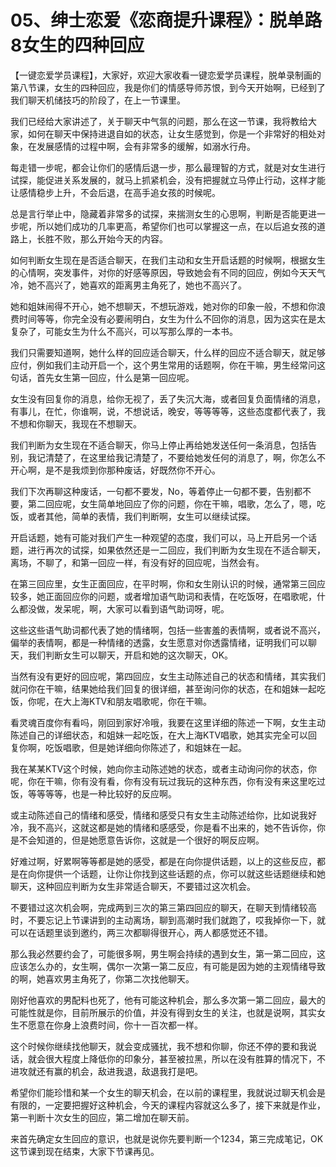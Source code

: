 # 05、绅士恋爱《恋商提升课程》：脱单路8女生的四种回应

【一键恋爱学员课程】，大家好，欢迎大家收看一键恋爱学员课程，脱单录制画的第八节课，女生的四种回应，我是你们的情感导师苏恨，到今天开始啊，已经到了我们聊天机储技巧的阶段了，在上一节课里。

我们已经给大家讲述了，关于聊天中气氛的问题，那么在这一节课，我将教给大家，如何在聊天中保持进退自如的状态，让女生感觉到，你是一个非常好的相处对象，在发展感情的过程中啊，会有非常多的缓解，如溺水行舟。

每走错一步呢，都会让你们的感情后退一步，那么最理智的方式，就是对女生进行试探，能促进关系发展的，就马上抓紧机会，没有把握就立马停止行动，这样才能让感情稳步上升，不会后退，在高手追女孩的时候呢。

总是言行举止中，隐藏着非常多的试探，来揣测女生的心思啊，判断是否能更进一步呢，所以她们成功的几率更高，希望你们也可以掌握这一点，在以后追女孩的道路上，长胜不败，那么开始今天的内容。

如何判断女生现在是否适合聊天，在我们主动和女生开启话题的时候啊，根据女生的心情啊，突发事件，对你的好感等原因，导致她会有不同的回应，例如今天天气冷，她不高兴了，她喜欢的距离男主角死了，她也不高兴了。

她和姐妹闹得不开心，她不想聊天，不想玩游戏，她对你的印象一般，不想和你浪费时间等等，你完全没有必要闹明白，女生为什么不回你的消息，因为这实在是太复杂了，可能女生为什么不高兴，可以写那么厚的一本书。

我们只需要知道啊，她什么样的回应适合聊天，什么样的回应不适合聊天，就足够应付，例如我们主动开启一个，这个男生常用的话题啊，你在干嘛，男生经常问这句话，首先女生第一回应，什么是第一回应呢。

女生没有回复你的消息，给你无视了，丢了失沉大海，或者回复负面情绪的消息，有事儿，在忙，你谁啊，说，不想说话，晚安，等等等等，这些态度都代表了，我不想和你聊天，我现在不想聊天。

我们判断为女生现在不适合聊天，你马上停止再给她发送任何一条消息，包括告别，我记清楚了，在这里给我记清楚了，不要给她发任何的消息了，啊，你怎么不开心啊，是不是我烦到你那种废话，好既然你不开心。

我们下次再聊这种废话，一句都不要发，No，等着停止一句都不要，告别都不要，第二回应呢，女生简单地回应了你的问题，你在干嘛，唱歌，怎么了，嗯，吃饭，或者其他，简单的表情，我们判断啊，女生可以继续试探。

开启话题，她有可能对我们产生一种观望的态度，我们可以，马上开启另一个话题，进行再次的试探，如果依然还是一二回应，我们判断为女生现在不适合聊天，离场，不聊了，和第一回应一样，有没有好的回应呢，当然会有。

在第三回应里，女生正面回应，在平时啊，你和女生刚认识的时候，通常第三回应较多，她正面回应你的问题，或者增加语气助词和表情，在吃饭呀，在唱歌呢，什么都没做，发呆呢，啊，大家可以看到语气助词呀，呢。

这些这些语气助词都代表了她的情绪啊，包括一些害羞的表情啊，或者说不高兴，偏举的表情啊，都是一种情绪的透露，女生愿意对你透露情绪，证明我们可以聊天，我们判断女生可以聊天，开启和她的这次聊天，OK。

当然有没有更好的回应呢，第四回应，女生主动陈述自己的状态和情绪，其实我们就问你在干嘛，结果她给我们回复的很详细，甚至询问你的状态，在和姐妹一起吃饭，你呢，在大上海KTV和朋友唱歌呢，你在干嘛。

看灵魂百度你有看吗，刚回到家好冷哦，我要在这里详细的陈述一下啊，女生主动陈述自己的详细状态，和姐妹一起吃饭，在大上海KTV唱歌，她其实完全可以回复你啊，吃饭唱歌，但是她详细向你陈述了，和姐妹在一起。

我在某某KTV这个时候，她向你主动陈述她的状态，或者主动询问你的状态，你呢，你在干嘛，你有没有看，你有没有玩过我玩的这种东西，你有没有来这里吃过饭，等等等等，也是一种比较好的反应啊。

或主动陈述自己的情绪和感受，情绪和感受只有女生主动陈述给你，比如说我好冷，我不高兴，这就这都是她的情绪和感感受，你是看不出来的，她不告诉你，你是不会知道的，但是她愿意告诉你，这就是一个很好的啊反应啊。

好难过啊，好累啊等等都是她的感受，都是在向你提供话题，以上的这些反应，都是在向你提供一个话题，让你让你找到这些话题的点，你可以就这些话题继续和她聊天，这种回应判断为女生非常适合聊天，不要错过这次机会。

不要错过这次机会啊，完成两到三次的第三第四回应的聊天，在聊天到情绪较高时，不要忘记上节课讲到的主动离场，聊到高潮时我们就跑了，哎我掉你一下，就可以在话题里谈到邀约，两三次都聊得很开心，两人都感觉还不错。

那么我必然要约会了，可能很多啊，男生啊会持续的遇到女生，第一第二回应，这应该怎么办的，女生啊，偶尔一次第一第二反应，有可能是因为她的主观情绪导致的啊，她喜欢男主角死了，你第二次找他聊天。

刚好他喜欢的男配料也死了，他有可能这种机会，那么多次第一第二回应，最大的可能性就是你，目前所展示的价值，并没有得到女生的关注，也就是说啊，其实女生不愿意在你身上浪费时间，你十一百次都一样。

这个时候你继续找他聊天，就会变成骚扰，我不想和你聊，你还不停的要和我说话，就会很大程度上降低你的印象分，甚至被拉黑，所以在没有胜算的情况下，不进攻就还有赢的机会，敌进我退，敌退我打是吧。

希望你们能珍惜和某一个女生的聊天机会，在以前的课程里，我就说过聊天机会是有限的，一定要把握好这种机会，今天的课程内容就这么多了，接下来就是作业，第一判断十次女生的回应，第二增加在聊天前。

来首先确定女生回应的意识，也就是说你先要判断一个1234，第三完成笔记，OK这节课到现在结束，大家下节课再见。